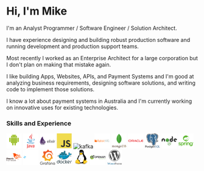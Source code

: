 # Hi, I'm Mike

I'm an Analyst Programmer / Software Engineer / Solution Architect.

I have experience designing and building robust production software and running development and production support teams.

Most recently I worked as an Enterprise Architect for a large corporation but I don't plan on making that mistake again.

I like building Apps, Websites, APIs, and Payment Systems and I'm good at analyzing business requirements, designing software solutions, and writing code to implement those solutions.

I know a lot about payment systems in Australia and I'm currently working on innovative uses for existing technologies.

### Skills and Experience

<img src='https://raw.githubusercontent.com/devicons/devicon/master/icons/android/android-original-wordmark.svg' alt='android' height='40'> <img src='https://raw.githubusercontent.com/devicons/devicon/master/icons/java/java-original-wordmark.svg' alt='java' height='40'> 
<img src='https://raw.githubusercontent.com/devicons/devicon/master/icons/elixir/elixir-original-wordmark.svg' alt='elixir' height='40'> 
<img src='https://raw.githubusercontent.com/devicons/devicon/master/icons/javascript/javascript-original.svg' alt='javascript' height='40'> 
<img src='https://www.vectorlogo.zone/logos/apache_kafka/apache_kafka-icon.svg' alt='kafka' height='40'> 
<img src='https://raw.githubusercontent.com/devicons/devicon/master/icons/rabbitmq/rabbitmq-original-wordmark.svg' alt='rabbitmq' height='40'> 
<img src='https://raw.githubusercontent.com/devicons/devicon/master/icons/mongodb/mongodb-original-wordmark.svg' alt='mongodb' height='40'> 
<img src='https://raw.githubusercontent.com/devicons/devicon/master/icons/oracle/oracle-original.svg' alt='oracle' height='40'> 
<img src='https://raw.githubusercontent.com/devicons/devicon/master/icons/postgresql/postgresql-original-wordmark.svg' alt='postgresql' height='40'> 
<img src='https://raw.githubusercontent.com/devicons/devicon/master/icons/nodejs/nodejs-original-wordmark.svg' alt='nodejs' height='40'> 
<img src='https://raw.githubusercontent.com/devicons/devicon/master/icons/spring/spring-original-wordmark.svg' alt='spring' height='40'> 
<img src='https://raw.githubusercontent.com/devicons/devicon/master/icons/phoenix/phoenix-original-wordmark.svg' alt='phoenix' height='40'> 
<img src='https://raw.githubusercontent.com/devicons/devicon/master/icons/tailwindcss/tailwindcss-original-wordmark.svg' alt='tailwind' height='40'> 
<img src='https://raw.githubusercontent.com/devicons/devicon/master/icons/grafana/grafana-original-wordmark.svg' alt='grafana' height='40'> 
<img src='https://raw.githubusercontent.com/devicons/devicon/master/icons/docker/docker-original-wordmark.svg' alt='docker' height='40'> 
<img src='https://raw.githubusercontent.com/devicons/devicon/master/icons/linux/linux-original.svg' alt='linux' height='40'> 
<img src='https://raw.githubusercontent.com/devicons/devicon/master/icons/openapi/openapi-original-wordmark.svg' alt='openapi' height='40'> 
<img src='https://raw.githubusercontent.com/devicons/devicon/master/icons/wordpress/wordpress-original.svg' alt='wordpress' height='40'> 
